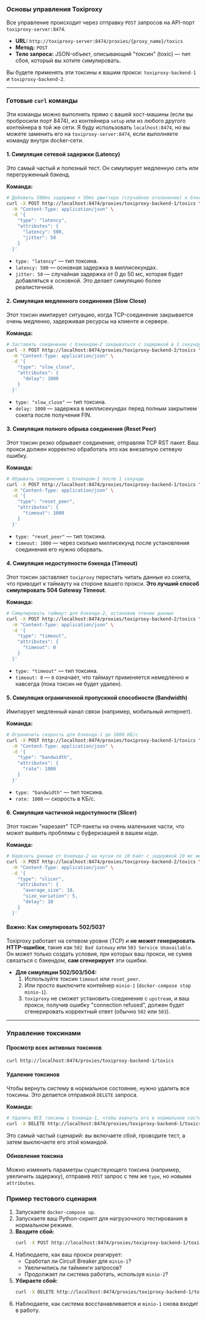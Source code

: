 ### Основы управления Toxiproxy

Все управление происходит через отправку `POST` запросов на API-порт `toxiproxy-server:8474`.

*   **URL:** `http://toxiproxy-server:8474/proxies/{proxy_name}/toxics`
*   **Метод:** `POST`
*   **Тело запроса:** JSON-объект, описывающий "токсин" (toxic) — тип сбоя, который вы хотите симулировать.

Вы будете применять эти токсины к вашим прокси: `toxiproxy-backend-1` и `toxiproxy-backend-2`.

---

### Готовые `curl` команды

Эти команды можно выполнять прямо с вашей хост-машины (если вы пробросили порт 8474), из контейнера `setup` или из любого другого контейнера в той же сети. Я буду использовать `localhost:8474`, но вы можете заменить его на `toxiproxy-server:8474`, если выполняете команду внутри docker-сети.

#### 1. Симуляция сетевой задержки (Latency)

Это самый частый и полезный тест. Он симулирует медленную сеть или перегруженный бэкенд.

**Команда:**
```bash
# Добавить 500ms задержки + 50ms джиттера (случайное отклонение) к бэкенду-1
curl -X POST http://localhost:8474/proxies/toxiproxy-backend-1/toxics \
  -H "Content-Type: application/json" \
  -d '{
    "type": "latency",
    "attributes": {
      "latency": 500,
      "jitter": 50
    }
  }'
```
*   `type: "latency"` — тип токсина.
*   `latency: 500` — основная задержка в миллисекундах.
*   `jitter: 50` — случайная задержка от 0 до 50 мс, которая будет добавляться к основной. Это делает симуляцию более реалистичной.

#### 2. Симуляция медленного соединения (Slow Close)

Этот токсин имитирует ситуацию, когда TCP-соединение закрывается очень медленно, задерживая ресурсы на клиенте и сервере.

**Команда:**
```bash
# Заставить соединение с бэкендом-2 закрываться с задержкой в 1 секунду
curl -X POST http://localhost:8474/proxies/toxiproxy-backend-2/toxics \
  -H "Content-Type: application/json" \
  -d '{
    "type": "slow_close",
    "attributes": {
      "delay": 1000
    }
  }'
```
*   `type: "slow_close"` — тип токсина.
*   `delay: 1000` — задержка в миллисекундах перед полным закрытием сокета после получения FIN.

#### 3. Симуляция полного обрыва соединения (Reset Peer)

Этот токсин резко обрывает соединение, отправляя TCP RST пакет. Ваш прокси должен корректно обработать это как внезапную сетевую ошибку.

**Команда:**
```bash
# Обрывать соединение с бэкендом-1 после 1 секунды
curl -X POST http://localhost:8474/proxies/toxiproxy-backend-1/toxics \
  -H "Content-Type: application/json" \
  -d '{
    "type": "reset_peer",
    "attributes": {
      "timeout": 1000
    }
  }'
```
*   `type: "reset_peer"` — тип токсина.
*   `timeout: 1000` — через сколько миллисекунд после установления соединения его нужно оборвать.

#### 4. Симуляция недоступности бэкенда (Timeout)

Этот токсин заставляет `toxiproxy` перестать читать данные из сокета, что приводит к таймауту на стороне вашего прокси. **Это лучший способ симулировать 504 Gateway Timeout**.

**Команда:**
```bash
# Симулировать таймаут для бэкенда-2, остановив чтение данных
curl -X POST http://localhost:8474/proxies/toxiproxy-backend-2/toxics \
  -H "Content-Type: application/json" \
  -d '{
    "type": "timeout",
    "attributes": {
      "timeout": 0 
    }
  }'
```
*   `type: "timeout"` — тип токсина.
*   `timeout: 0` — `0` означает, что таймаут применяется немедленно и навсегда (пока токсин не будет удален).

#### 5. Симуляция ограниченной пропускной способности (Bandwidth)

Имитирует медленный канал связи (например, мобильный интернет).

**Команда:**
```bash
# Ограничить скорость для бэкенда-1 до 1000 КБ/с
curl -X POST http://localhost:8474/proxies/toxiproxy-backend-1/toxics \
  -H "Content-Type: application/json" \
  -d '{
    "type": "bandwidth",
    "attributes": {
      "rate": 1000 
    }
  }'
```
*   `type: "bandwidth"` — тип токсина.
*   `rate: 1000` — скорость в КБ/с.

#### 6. Симуляция частичной недоступности (Slicer)

Этот токсин "нарезает" TCP-пакеты на очень маленькие части, что может выявить проблемы с буферизацией в вашем коде.

**Команда:**
```bash
# Нарезать данные от бэкенда-2 на куски по 10 байт с задержкой 10 мс между ними
curl -X POST http://localhost:8474/proxies/toxiproxy-backend-2/toxics \
  -H "Content-Type: application/json" \
  -d '{
    "type": "slicer",
    "attributes": {
      "average_size": 10,
      "size_variation": 5,
      "delay": 10
    }
  }'
```

#### Важно: Как симулировать 502/503?

Toxiproxy работает на сетевом уровне (TCP) и **не может генерировать HTTP-ошибки**, такие как `502 Bad Gateway` или `503 Service Unavailable`. Он может только создать условия, при которых ваш прокси, не сумев связаться с бэкендом, **сам сгенерирует** эти ошибки.

*   **Для симуляции 502/503/504:**
    1.  Используйте токсин `timeout` или `reset_peer`.
    2.  Или просто выключите контейнер `minio-1` (`docker-compose stop minio-1`).
    3.  `toxiproxy` не сможет установить соединение с `upstream`, и ваш прокси, получив ошибку "connection refused", должен будет сгенерировать корректный ответ (обычно `502` или `503`).

---

### Управление токсинами

#### Просмотр всех активных токсинов
```bash
curl http://localhost:8474/proxies/toxiproxy-backend-1/toxics
```

#### Удаление токсинов

Чтобы вернуть систему в нормальное состояние, нужно удалить все токсины. Это делается отправкой `DELETE` запроса.

**Команда:**
```bash
# Удалить ВСЕ токсины с бэкенда-1, чтобы вернуть его в нормальное состояние
curl -X DELETE http://localhost:8474/proxies/toxiproxy-backend-1/toxics
```

Это самый частый сценарий: вы включаете сбой, проводите тест, а затем выключаете его этой командой.

#### Обновление токсина

Можно изменить параметры существующего токсина (например, увеличить задержку), отправив `POST` запрос с тем же `type`, но новыми `attributes`.

### Пример тестового сценария

1.  Запускаете `docker-compose up`.
2.  Запускаете ваш Python-скрипт для нагрузочного тестирования в нормальном режиме.
3.  **Вводите сбой:**
    ```bash
    curl -X POST http://localhost:8474/proxies/toxiproxy-backend-1/toxics -d '{"type": "latency", "attributes": {"latency": 1000}}'
    ```
4.  Наблюдаете, как ваш прокси реагирует:
    *   Сработал ли Circuit Breaker для `minio-1`?
    *   Увеличились ли тайминги запросов?
    *   Продолжает ли система работать, используя `minio-2`?
5.  **Убираете сбой:**
    ```bash
    curl -X DELETE http://localhost:8474/proxies/toxiproxy-backend-1/toxics
    ```
6.  Наблюдаете, как система восстанавливается и `minio-1` снова входит в работу.